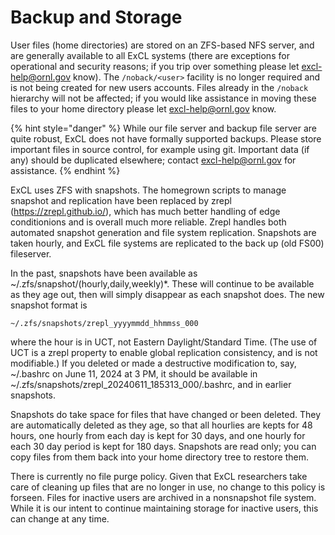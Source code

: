 # Backup and Storage

User files (home directories) are stored on an ZFS-based NFS server, and are generally available to all ExCL systems (there are exceptions for operational and security reasons; if you trip over something please let [excl-help@ornl.gov](mailto:excl-help@ornl.gov) know). The `/noback/<user>` facility is no longer required and is not being created for new users accounts. Files already in the `/noback` hierarchy will not be affected; if you would like assistance in moving these files to your home directory please let [excl-help@ornl.gov](mailto:excl-help@ornl.gov) know.

{% hint style="danger" %}
While our file server and backup file server are quite robust, ExCL does not have formally supported backups. Please store important files in source control, for example using git.  Important data (if any) should be duplicated elsewhere; contact excl-help@ornl.gov for assistance.
{% endhint %}  

ExCL uses ZFS with snapshots.  The homegrown scripts to manage snapshot and replication have been replaced by zrepl (https://zrepl.github.io/), which has much better handling of edge conditionions and is overall much more reliable.  Zrepl handles both automated snapshot generation and file system replication.  Snapshots are taken hourly, and ExCL file systems are replicated to the back up (old FS00) fileserver.

In the past, snapshots have been available as ~/.zfs/snapshot/(hourly,daily,weekly)*.  These will continue to be available as they age out, then will simply disappear as each snapshot does.  The new snapshot format is

`~/.zfs/snapshots/zrepl_yyyymmdd_hhmmss_000`

where the hour is in UCT, not Eastern Daylight/Standard Time.  (The use of UCT is a zrepl property to enable global replication consistency, and is not modifiable.)   If you deleted or made a destructive modification to, say, ~/.bashrc on June 11, 2024 at 3 PM, it should be available in ~/.zfs/snapshots/zrepl_20240611_185313_000/.bashrc, and in earlier snapshots.

Snapshots do take space for files that have changed or been deleted.  They are automatically deleted as they age, so that all hourlies are kepts for 48 hours, one hourly from each day is kept for 30 days, and one hourly for each 30 day period is kept for 180 days.  Snapshots are read only; you can copy files from them back into your home directory tree to restore them.

There is currently no file purge policy. Given that ExCL researchers take care of cleaning up files that are no longer in use, no change to this policy is forseen.   Files for inactive users are archived in a nonsnapshot file system.   While it is our intent to continue maintaining storage for inactive users, this can change at any time.